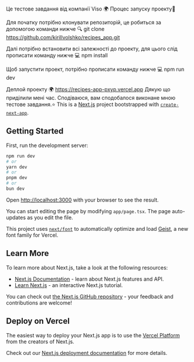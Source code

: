 Це тестове завдання від компанії Viso 🌍
Процес запуску проекту🚀

Для початку потрібно клонувати репозиторій, це робиться за допомогою команди нижче 🔍
git clone https://github.com/kirillvolshko/recipes_app.git

Далі потрібно встановити всі залежності до проекту, для цього слід прописати команду нижче 💻
npm install

Щоб запустити проект, потрібно прописати команду нижче 💻
npm run dev

Деплой проекту 🌍
https://recipes-app-pxyp.vercel.app
Дякую що приділили мені час. Сподіваюся, вам сподобалося виконане мною тестове завдання.⭐️
This is a [Next.js](https://nextjs.org) project bootstrapped with [`create-next-app`](https://nextjs.org/docs/app/api-reference/cli/create-next-app).

## Getting Started

First, run the development server:

```bash
npm run dev
# or
yarn dev
# or
pnpm dev
# or
bun dev
```

Open [http://localhost:3000](http://localhost:3000) with your browser to see the result.

You can start editing the page by modifying `app/page.tsx`. The page auto-updates as you edit the file.

This project uses [`next/font`](https://nextjs.org/docs/app/building-your-application/optimizing/fonts) to automatically optimize and load [Geist](https://vercel.com/font), a new font family for Vercel.

## Learn More

To learn more about Next.js, take a look at the following resources:

- [Next.js Documentation](https://nextjs.org/docs) - learn about Next.js features and API.
- [Learn Next.js](https://nextjs.org/learn) - an interactive Next.js tutorial.

You can check out [the Next.js GitHub repository](https://github.com/vercel/next.js) - your feedback and contributions are welcome!

## Deploy on Vercel

The easiest way to deploy your Next.js app is to use the [Vercel Platform](https://vercel.com/new?utm_medium=default-template&filter=next.js&utm_source=create-next-app&utm_campaign=create-next-app-readme) from the creators of Next.js.

Check out our [Next.js deployment documentation](https://nextjs.org/docs/app/building-your-application/deploying) for more details.
